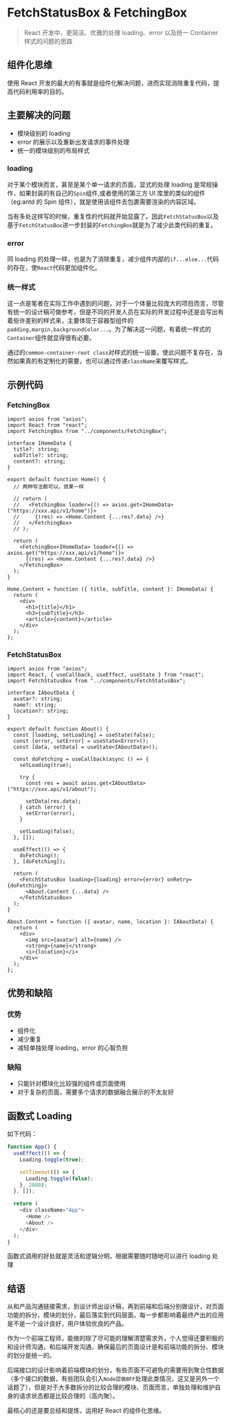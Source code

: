 # FetchStatusBox & FetchingBox

> React 开发中，更简洁、优雅的处理 loading、error 以及统一 Container 样式的问题的思路

## 组件化思维

使用 React 开发的最大的有事就是组件化解决问题，进而实现消除重复代码，提高代码利用率的目的。

## 主要解决的问题

- 模块级别的 loading
- error 的展示以及重新出发请求的事件处理
- 统一的模块级别的布局样式

### loading

对于某个模块而言，甚至是某个单一请求的页面，显式的处理 loading 是常规操作，如果封装的有自己的`Spin`组件,或者使用的第三方 UI 库里的类似的组件（eg:antd 的 Spin 组件），就是使用该组件去包裹需要渲染的内容区域。

当有多处这样写的时候，重复性的代码就开始显露了。因此`FetchStatusBox`以及基于`FetchStatusBox`进一步封装的`FetchingBox`就是为了减少此类代码的重复。

### error

同 loading 的处理一样，也是为了消除重复，减少组件内部的`if...else...`代码的存在，使`React`代码更加组件化。

### 统一样式

这一点是笔者在实际工作中遇到的问题，对于一个体量比较庞大的项目而言，尽管有统一的设计稿可做参考，但是不同的开发人员在实际的开发过程中还是会写出有着些许差别的样式来，主要体现于容器型组件的`padding,margin,backgroundColor...`。为了解决这一问题，有着统一样式的`Container`组件就显得很有必要。

通过的`common-container-root class`对样式的统一设置，使此问题不复存在，当然如果真的有定制化的需要，也可以通过传递`className`来覆写样式。

## 示例代码

### FetchingBox

```tsx
import axios from "axios";
import React from "react";
import FetchingBox from "../components/FetchingBox";

interface IHomeData {
  title?: string;
  subTitle?: string;
  content?: string;
}

export default function Home() {
  // 两种写法都可以，效果一样

  // return (
  //   <FetchingBox loader={() => axios.get<IHomeData>("https://xxx.api/v1/home")}>
  //     {(res) => <Home.Content {...res?.data} />}
  //   </FetchingBox>
  // );

  return (
    <FetchingBox<IHomeData> loader={() => axios.get("https://xxx.api/v1/home")}>
      {(res) => <Home.Content {...res?.data} />}
    </FetchingBox>
  );
}

Home.Content = function ({ title, subTitle, content }: IHomeData) {
  return (
    <div>
      <h1>{title}</h1>
      <h3>{subTitle}</h3>
      <article>{content}</article>
    </div>
  );
};
```

### FetchStatusBox

```tsx
import axios from "axios";
import React, { useCallback, useEffect, useState } from "react";
import FetchStatusBox from "../components/FetchStatusBox";

interface IAboutData {
  avatar?: string;
  name?: string;
  location?: string;
}

export default function About() {
  const [loading, setLoading] = useState(false);
  const [error, setError] = useState<Error>();
  const [data, setData] = useState<IAboutData>();

  const doFetching = useCallback(async () => {
    setLoading(true);

    try {
      const res = await axios.get<IAboutData>("https://xxx.api/v1/about");

      setData(res.data);
    } catch (error) {
      setError(error);
    }

    setLoading(false);
  }, []);

  useEffect(() => {
    doFetching();
  }, [doFetching]);

  return (
    <FetchStatusBox loading={loading} error={error} onRetry={doFetching}>
      <About.Content {...data} />
    </FetchStatusBox>
  );
}

About.Content = function ({ avatar, name, location }: IAboutData) {
  return (
    <div>
      <img src={avatar} alt={name} />
      <strong>{name}</strong>
      <i>{location}</i>
    </div>
  );
};
```

## 优势和缺陷

### 优势

- 组件化
- 减少重复
- 减轻单独处理 loading，error 的心智负担

### 缺陷

- 只能针对模块化比较强的组件或页面使用
- 对于复杂的页面，需要多个请求的数据融合展示的不太友好

## 函数式 Loading

如下代码：

```typescript
function App() {
  useEffect(() => {
    Loading.toggle(true);

    setTimeout(() => {
      Loading.toggle(false);
    }, 2000);
  }, []);

  return (
    <div className="App">
      <Home />
      <About />
    </div>
  );
}
```

函数式调用的好处就是灵活和逻辑分明，根据需要随时随地可以进行 loading 处理

## 结语

从和产品沟通链接需求，到设计师出设计稿，再到前端和后端分别做设计，对页面功能的拆分，模块的划分，最后落实到代码层面，每一步都影响着最终产出的应用是不是一个设计良好，用户体验优良的产品。

作为一个前端工程师，能做的除了尽可能的理解清楚需求外，个人觉得还要积极的和设计师沟通，和后端开发沟通，确保最后的页面设计是和前端功能的拆分、模块的划分是统一的。

后端接口的设计影响着前端模块的划分，有些页面不可避免的需要用到聚合性数据（多个接口的数据，有些团队会引入`Node层做BFF`处理此类情况，这又是另外一个话题了），但是对于大多数拆分的比较合理的模块、页面而言，单独处理和维护自身的请求状态都是比较合理的（高内聚）。

最核心的还是要总结和提炼，运用好 React 的组件化思维。
